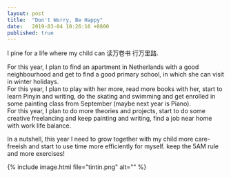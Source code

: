 ```yaml
---
layout: post
title:  "Don't Worry, Be Happy"
date:   2019-03-04 10:26:16 +0800
published: true
---
```

I pine for a life where my child can 读万卷书 行万里路.

For this year, I plan to find an apartment in Netherlands with a good neighbourhood and get to find a good primary school, in which she can visit in winter holidays.<br />
For this year, I plan to play with her more, read more books with her, start to learn Pinyin and writing, do the skating and swimming and get enrolled in some painting class from September (maybe next year is Piano).<br />
For this year, I plan to do more theories and projects, start to do some creative freelancing and keep painting and writing, find a job near home with work life balance.

In a nutshell, this year I need to grow together with my child more care-freeish and start to use time more efficiently for myself. keep the 5AM rule and more exercises!

{% include image.html file="tintin.png" alt="" %}
